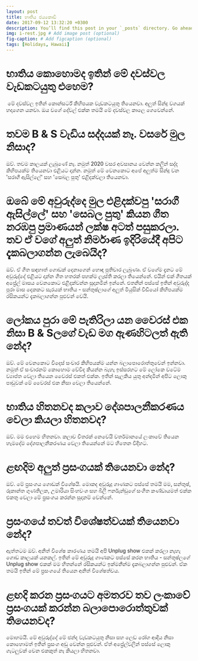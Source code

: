 ```yaml
---
layout: post
title: භාතිය ජයකොඩි
date: 2017-09-12 13:32:20 +0300
description: You’ll find this post in your `_posts` directory. Go ahead and edit it and re-build the site to see your changes. # Add post description (optional)
img: i-rest.jpg # Add image post (optional)
fig-caption: # Add figcaption (optional)
tags: [Holidays, Hawaii]
---
```

# භාතිය කොහොමද ඉතින් මේ දවස්වල වැඩකටයුතු එහෙම?
⁣
මේ දවස්වල ඉතින් කොන්සර්ට් කිහිපයක වැඩකටයුතු තියෙනවා. අලුත් සින්දු වගයක් හදාගෙන යනවා. ඔය වගේ දේවල් එක්ක තමයි මේ දවස්වල කාලෙ ගෙවෙන්නේ.

# තවම B & S වැඩිය සද්දයක් නෑ. වසරේ මුල නිසාද?

ඔව්. තවම කාලයක් ලැබුණේ නෑ. නමුත් 2020 වසර අවසානය වෙන්න කලින් සද්ද කිහිපයක්ම තියෙනවා එළියට දාන්න. නමුත් මේ වෙනකොට අපේ අලුත්ම සින්දු වන 'සරාගී ඇසිල්ලේ' සහ 'සෙබල පුතු' එළිදක්වලා තියෙනවා.

# ඔබේ මේ අවුරුද්දෙ මුල එළිදක්වපු 'සරාගී ඇසිල්ලේ' සහ 'සෙබල පුතු' කියන ගීත නරඹපු ප්‍රමාණයන් ලක්ෂ අටත් පසුකරලා. තව ඒ වගේ අලුත් නිර්මාණ ඉදිරියේදී අපිට දැකබලාගන්න ලැබෙයිද?

ඔව්. ඒ ගීත සඳහාත් ගොඩක් දෙනාගෙන් හොඳ පුතිචාර ලැබුණා. ඒ වගේම දැනට මේ අවුරුද්දේ එළියට දාන්න ගීත හතරක් පහක්ම ලෑස්ති කරලා තියෙන්නේ. එයින් එක් ගීතයක් අප්‍රේල් මාසය වෙනකොට එළිදක්වන්න සූදානමින් ඉන්නේ. එතනින් පස්සේ ඉතින් අවුරුද්ද පුරා මාස දෙකකට සැරයක් භාතිය - සන්තුෂ්ලාගේ අලුත් මියුසික් වීඩියෝ කිහිපයක්ම රසිකයන්ට දැකබලාගන්න පුළුවන් වෙයි.

# ලෝකය පුරා මේ පැතිරිලා යන වෛරස් එක නිසා B & Sලගේ වැඩ මග ඇණහිටලත් ඇති නේද?

ඔව්. මේ වෙනකොට විදෙස් සංචාර කිහිපයක්ම යන්න බලාපොරොත්තුවෙන් ඉන්නවා. නමුත් ඒ සංචාරනම් කොහොම වේවිද කියන්න බැහැ ඉස්සරහට මේ ලෝකෙ වටේම ව්‍යාප්ත වෙලා තියෙන වෛරස් එකත් එක්ක. ඉතින් සැලකිය යුතු අන්දමින් අපිට ලොකු පාඩුවක් මේ වෛරස් එක නිසා වෙලා තියෙන්නේ.

# භාතිය හිතනවද කලාව දේශපාලනීකරණය වෙලා කියලා හිතනවද?

ඔව්. මම එහෙම හිතනවා. කලාව විතරක් නෙවෙයි වර්තමානයේ ලංකාවේ තියෙන හැමදේම දේශපාලනීකරණය වෙලා තියෙන්නේ මට හිතෙන විදිහට.

# ළඟදිම අලුත් ප්‍රසංගයක් තියෙනවා නේද?

ඔව්. මේ ප්‍රසංගය ගොඩක් විශේෂයි. මොකද අවුරුදු ගාණකට පස්සේ තමයි මම, සන්තුෂ්, රූකාන්ත ගුණතිලක, උමාරියා සිංහවංශ සහ බිලී ෆර්නැන්ඩුගේ සංගීත කණ්ඩායමත් එක්ක එකතු වෙලා මේ ප්‍රසංගය කරන්න සූදානම් වෙන්නේ.

# ප්‍රසංගයේ තවත් විශේෂත්වයක් තියෙනවා නේද?

ඇත්තටම ඔව්. අනිත් විශේෂ කාරණය තමයි අපි Unplug show එකක් කරලා නැහැ ගොඩ කාලයක් යනකල්. ඉතින් මේ අවුරුදු ගාණකට පස්සේ කරන භාතිය - සන්තුෂ්ලගේ Unplug show එකක් මම හිතන්නේ රසිකයන්ට ඉක්මනින්ම දැකබලාගන්න පුළුවන්. ඒක තමයි ඉතින් මේ ප්‍රසංගයේ තියෙන අනිත් වි⁣ශේෂත්වය.

# ළඟදි කරන ප්‍රසංගයට අමතරව තව ලංකාවේ ප්‍රසංගයක් කරන්න බලාපොරොත්තුවක් තියෙනවද?

මොහමයි. මේ අවුරුද්දේ මේ ඡන්ද වැඩකටයුතු නිසා සහ ලෙඩ රෝග ආදිය නිසා කොහොමත් ඉතින් ප්‍රසංග අඩු  වෙන්න පුළුවන්. ඒත් අප්‍රේල්වලින් පස්සේ ලොකු ගැටලුවක් වෙන එකකුත් නෑ කියලා හිතනවා.